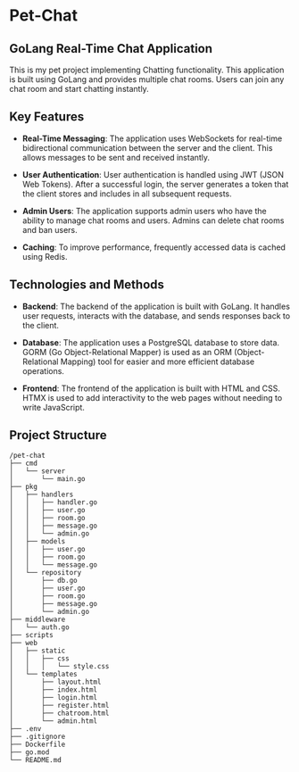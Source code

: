 # Pet-Chat
## GoLang Real-Time Chat Application

This is my pet project implementing Chatting functionality. This application is built using GoLang and provides multiple chat rooms. Users can join any chat room and start chatting instantly.

## Key Features

- **Real-Time Messaging**: The application uses WebSockets for real-time bidirectional communication between the server and the client. This allows messages to be sent and received instantly.

- **User Authentication**: User authentication is handled using JWT (JSON Web Tokens). After a successful login, the server generates a token that the client stores and includes in all subsequent requests.

- **Admin Users**: The application supports admin users who have the ability to manage chat rooms and users. Admins can delete chat rooms and ban users.

- **Caching**: To improve performance, frequently accessed data is cached using Redis.

## Technologies and Methods

- **Backend**: The backend of the application is built with GoLang. It handles user requests, interacts with the database, and sends responses back to the client.

- **Database**: The application uses a PostgreSQL database to store data. GORM (Go Object-Relational Mapper) is used as an ORM (Object-Relational Mapping) tool for easier and more efficient database operations.

- **Frontend**: The frontend of the application is built with HTML and CSS. HTMX is used to add interactivity to the web pages without needing to write JavaScript.

## Project Structure

```
/pet-chat
├── cmd
│   └── server
│       └── main.go
├── pkg
│   ├── handlers
│   │   ├── handler.go
│   │   ├── user.go
│   │   ├── room.go
│   │   ├── message.go
│   │   └── admin.go
│   ├── models
│   │   ├── user.go
│   │   ├── room.go
│   │   └── message.go
│   └── repository
│       ├── db.go
│       ├── user.go
│       ├── room.go
│       ├── message.go
│       └── admin.go
├── middleware
│   └── auth.go
├── scripts
├── web
│   ├── static
│   │   ├── css
│   │   │   └── style.css
│   └── templates
│       ├── layout.html
│       ├── index.html
│       ├── login.html
│       ├── register.html
│       ├── chatroom.html
│       └── admin.html
├── .env
├── .gitignore
├── Dockerfile
├── go.mod
└── README.md
```
